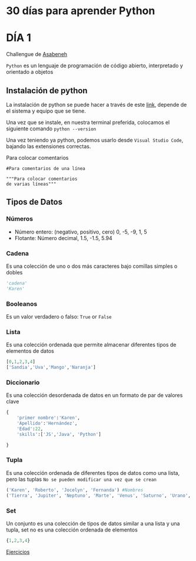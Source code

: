 # 30 días para aprender Python
# DÍA 1
Challengue de [Asabeneh](https://github.com/Asabeneh)

`Python` es un lenguaje de programación de código abierto, interpretado y orientado a objetos

## Instalación de python 

La instalación de python se puede hacer a través de este [link](https://www.python.org/), depende de el sistema y equipo que se tiene.

Una vez que se instale, en nuestra terminal preferida, colocamos el siguiente comando `python --version`

Una vez teniendo ya python, podemos usarlo desde `Visual Studio Code`, bajando las extensiones correctas.

Para colocar comentarios

```
#Para comentarios de una línea

"""Para colocar comentarios
de varias líneas"""

```
## Tipos de Datos 
### Números
- Número entero: (negativo, positivo, cero) 0, -5, -9, 1, 5
- Flotante: Número decimal, 1.5, -1.5, 5.94
### Cadena
Es una colección de uno o dos más caracteres bajo comillas simples o dobles
```python
'cadena'
'Karen'
```
### Booleanos
Es un valor verdadero o falso: `True` or `False`
### Lista
Es una colección ordenada que permite almacenar diferentes tipos de elementos de datos
```python
[0,1,2,3,4]
['Sandia','Uva','Mango','Naranja']

```

### Diccionario
Es una colección desordenada de datos en un formato de par de valores clave

```python
{
    'primer nombre':'Karen',
    'Apellido':'Hernández',
    'Edad':22,
    'skills':['JS','Java', 'Python']

}
```
### Tupla
Es una colección ordenada de diferentes tipos de datos como una lista, pero las tuplas `No se pueden modificar una vez que se crean`
```python
('Karen', 'Roberto', 'Jocelyn', 'Fernanda') #Nombres
('Tierra', 'Jupiter', 'Neptuno', 'Marte', 'Venus', 'Saturno', 'Urano', 'Mercurio') # planetas
```
### Set
Un conjunto es una colección de tipos de datos similar a una lista y una tupla, set no es una colección ordenada de elementos

```python
{1,2,3,4}

```

[Ejercicios](https://github.com/KarenHernandez08/30-Dias-de-Python/tree/main/Dia1)
